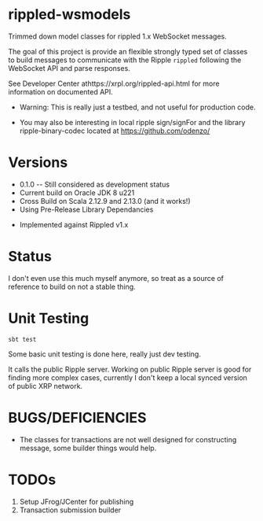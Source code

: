 # rippled-wsmodels

Trimmed down model classes for rippled 1.x WebSocket messages.

The goal of this project is provide an flexible strongly typed set of classes to build messages
to communicate with the Ripple `rippled` following the WebSocket API and parse responses.

See Developer Center athttps://xrpl.org/rippled-api.html for more information on documented API.

* Warning: This is really just a testbed, and not useful for production code.

* You may also be interesting in local ripple sign/signFor and the library ripple-binary-codec located at
       https://github.com/odenzo/

# Versions
* 0.1.0 -- Still considered as development status
* Current build on Oracle JDK 8 u221
* Cross Build on Scala 2.12.9 and 2.13.0  (and it works!)
* Using Pre-Release Library Dependancies

- Implemented against Rippled v1.x


# Status

I don't even use this much myself anymore, so treat as a source of reference to build on not a stable thing.

# Unit Testing
```sbt test```

Some basic unit testing is done here, really just dev testing. 

It calls the public Ripple server.
Working on public Ripple server is good for finding more complex cases, currently I don't keep a local 
synced version of public XRP network.




# BUGS/DEFICIENCIES

- The classes for transactions are not well designed for constructing message, some builder things would help.


# TODOs

1. Setup JFrog/JCenter for publishing
2. Transaction submission builder

